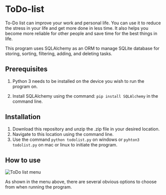 # ToDo-list

To-Do list can improve your work and personal life. You can use it to reduce the stress in your life and get more done in less time. It also helps you become more reliable for other people and save time for the best things in life.


This program uses SQLAlchemy as an ORM to manage SQLite database for storing, sorting, filtering, adding, and deleting tasks.


Prerequisites
-------------

1. Python 3 needs to be installed on the device you wish to run the program on.


2. Install SQLAlchemy using the command: `pip install SQLAlchemy` in the command line.


Installation
------------
1. Download this repository and unzip the .zip file in your desired location.
2. Navigate to this location using the command line.
3. Use the command `python todolist.py` on windows or `pyhton3 todolist.py` on mac or linux to initiate the program.


How to use
----------

![ToDo list menu](https://i.imgur.com/nSm8M0V.png)

As shown in the menu above, there are several obvious options to choose from when running the program.

